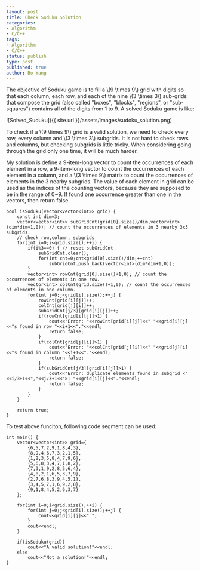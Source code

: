 ```yaml
---
layout: post
title: Check Soduku Solution
categories: 
- Algorithm
- C/C++
tags:
- Algorithm
- C/C++
status: publish
type: post
published: true
author: Bo Yang
---
```


The objective of Soduku game is to fill a \\(9 \times 9\\) grid with digits so that each column, each row, and each of the nine \\(3 \times 3\\) sub-grids that compose the grid (also called "boxes", "blocks", "regions", or "sub-squares") contains all of the digits from 1 to 9. A solved Soduku game is like:

![Solved_Suduku]({{ site.url }}/assets/images/sudoku_solution.png)

To check if a \\(9 \times 9\\) grid is a valid solution, we need to check every row, every column and \\(3 \times 3\\) subgrids. It is not hard to check rows and columns, but checking subgrids is little tricky. When considering going through the grid only one time, it will be much harder.

My solution is define a 9-item-long vector to count the occurrences of each element in a row, a 9-item-long vector to count the occurrences of each element in a column, and a \\(3 \times 9\\) matrix to count the occurrences of elements in the 3 nearby subgrids. The value of each element in grid can be used as the indices of the counting vectors, because they are supposed to be in the range of 0~9. If found one occurrence greater than one in the vectors, then return false.

    bool isSoduku(vector<vector<int>> grid) {
    	const int dim=3;
    	vector<vector<int>> subGridCnt(grid[0].size()/dim,vector<int>(dim*dim+1,0)); // count the occurrences of elements in 3 nearby 3x3 subgrids.
    	// check row,column, subgrids
    	for(int i=0;i<grid.size();++i) {
    		if(i%3==0) { // reset subGridCnt
    			subGridCnt.clear();
    			for(int cnt=0;cnt<grid[0].size()/dim;++cnt)
    				subGridCnt.push_back(vector<int>(dim*dim+1,0));
    		}
    		vector<int> rowCnt(grid[0].size()+1,0); // count the occurrences of elements in one row.
    		vector<int> colCnt(grid.size()+1,0); // count the occurrences of elements in one column.
    		for(int j=0;j<grid[i].size();++j) {
    			rowCnt[grid[i][j]]++;
    			colCnt[grid[j][i]]++;
    			subGridCnt[j/3][grid[i][j]]++;
    			if(rowCnt[grid[i][j]]>1) {
    				cout<<"Error: "<<rowCnt[grid[i][j]]<<" "<<grid[i][j]<<"s found in row "<<i+1<<"."<<endl;
    				return false;
    			}
    			if(colCnt[grid[j][i]]>1) {
    				cout<<"Error: "<<colCnt[grid[j][i]]<<" "<<grid[j][i]<<"s found in column "<<i+1<<"."<<endl;
    				return false;
    			}
    			if(subGridCnt[j/3][grid[i][j]]>1) {
    				cout<<"Error: duplicate elements found in subgrid <"<<i/3+1<<","<<j/3+1<<">: "<<grid[i][j]<<"."<<endl;
    				return false;
    			}
    		}
    	}
    	
    	return true;
    }

To test above funciton, following code segment can be used:

    int main() {
    	vector<vector<int>> grid={ 
    		{6,5,7,2,9,1,8,4,3},
    		{8,9,4,6,7,3,2,1,5},
    		{1,2,3,5,8,4,7,9,6},
    		{5,6,8,3,4,7,1,8,2},
    		{7,3,1,9,2,8,5,6,4},
    		{4,8,2,1,6,5,3,7,9},
    		{2,7,6,8,3,9,4,5,1},
    		{3,4,5,7,1,6,9,2,8},
    		{9,1,8,4,5,2,6,3,7} 
    	};
    
    	for(int i=0;i<grid.size();++i) {
    		for(int j=0;j<grid[i].size();++j) {
    			cout<<grid[i][j]<<" ";
    		}
    		cout<<endl;
    	}
    	
    	if(isSoduku(grid))
    		cout<<"A valid solution!"<<endl;
    	else
    		cout<<"Not a solution!"<<endl;
    }
